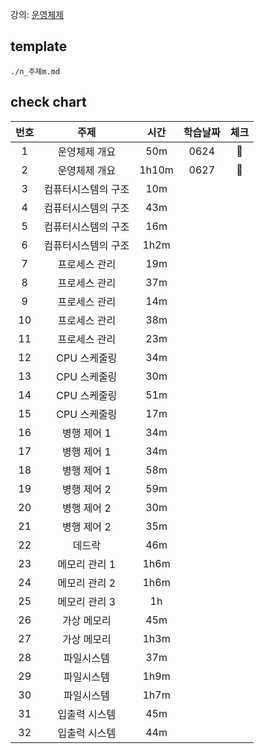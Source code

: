 강의: [운영체제](http://www.kocw.net/home/cview.do?cid=4b9cd4c7178db077)

## template

```
./n_주제m.md
```

## check chart

| 번호 |        주제         | 시간  | 학습날짜 | 체크 |
| :--: | :-----------------: | :---: | :------: | :--: |
|  1   |    운영체제 개요    |  50m  |   0624   |  💚  |
|  2   |    운영체제 개요    | 1h10m |   0627   |  💚  |
|  3   | 컴퓨터시스템의 구조 |  10m  |          |      |
|  4   | 컴퓨터시스템의 구조 |  43m  |          |      |
|  5   | 컴퓨터시스템의 구조 |  16m  |          |      |
|  6   | 컴퓨터시스템의 구조 | 1h2m  |          |      |
|  7   |    프로세스 관리    |  19m  |          |      |
|  8   |    프로세스 관리    |  37m  |          |      |
|  9   |    프로세스 관리    |  14m  |          |      |
|  10  |    프로세스 관리    |  38m  |          |      |
|  11  |    프로세스 관리    |  23m  |          |      |
|  12  |    CPU 스케줄링     |  34m  |          |      |
|  13  |    CPU 스케줄링     |  30m  |          |      |
|  14  |    CPU 스케줄링     |  51m  |          |      |
|  15  |    CPU 스케줄링     |  17m  |          |      |
|  16  |     병행 제어 1     |  34m  |          |      |
|  17  |     병행 제어 1     |  34m  |          |      |
|  18  |     병행 제어 1     |  58m  |          |      |
|  19  |     병행 제어 2     |  59m  |          |      |
|  20  |     병행 제어 2     |  30m  |          |      |
|  21  |     병행 제어 2     |  35m  |          |      |
|  22  |       데드락        |  46m  |          |      |
|  23  |    메모리 관리 1    | 1h6m  |          |      |
|  24  |    메모리 관리 2    | 1h6m  |          |      |
|  25  |    메모리 관리 3    |  1h   |          |      |
|  26  |     가상 메모리     |  45m  |          |      |
|  27  |     가상 메모리     | 1h3m  |          |      |
|  28  |     파일시스템      |  37m  |          |      |
|  29  |     파일시스템      | 1h9m  |          |      |
|  30  |     파일시스템      | 1h7m  |          |      |
|  31  |    입출력 시스템    |  45m  |          |      |
|  32  |    입출력 시스템    |  44m  |          |      |
